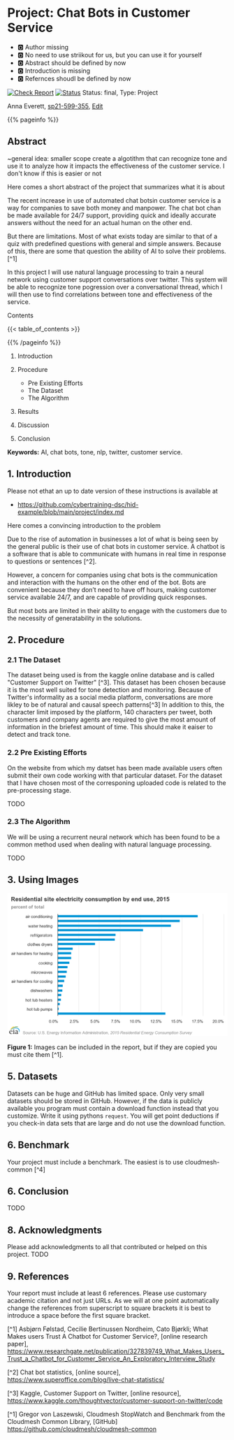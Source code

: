 # Project: Chat Bots in Customer Service

* :o2: Author missing
* :o2: No need to use striikout for us, but you can use it for yourself
* :o2: Abstract should be defined by now
* :o2: Introduction is missing
* :o2: Refernces shoudl be defined by now


[![Check Report](https://github.com/cybertraining-dsc/sp21-599-355/workflows/Check%20Report/badge.svg)](https://github.com/cybertraining-dsc/sp21-599-355/actions)
[![Status](https://github.com/cybertraining-dsc/sp21-599-355/workflows/Status/badge.svg)](https://github.com/cybertraining-dsc/sp21-599-355/actions)
Status: final, Type: Project


Anna Everett, [sp21-599-355](https://github.com/cybertraining-dsc/sp21-599-355/), [Edit](https://github.com/cybertraining-dsc/sp21-599-355/blob/main/project/project.md)

{{% pageinfo %}}

## Abstract

~general idea: smaller scope create a algotithm that can recognize tone and use it to analyze how it impacts the effectiveness of the customer service. I don't know if this is easier or not

Here comes a short abstract of the project that summarizes what it is about

The recent increase in use of automated chat botsin customer service is a way for companies to save both money and manpower. The chat bot chan be made available for 24/7 support, providing quick and ideally accurate answers without the need for an actual human on the other end. 

But there are limitations. Most of what exists today are similar to that of a quiz with predefined questions with general and simple answers. Because of this, there are some that question the ability of AI to solve their problems. [^1]

In this project I will use natural language processing to train a neural network using customer support conversations over twitter. This system will be able to recognize tone pogression over a conversational thread, which I will then use to find correlations between tone and effectiveness of the service.


Contents

{{< table_of_contents >}}

{{% /pageinfo %}}

1. Introduction 
2. Procedure

    * Pre Existing Efforts
    * The Dataset 
    * The Algorithm

3. Results 
4. Discussion 
5. Conclusion

**Keywords:** AI, chat bots, tone, nlp, twitter, customer service. 

## 1. Introduction

Please not ethat an up to date version of these instructions is available at

* <https://github.com/cybertraining-dsc/hid-example/blob/main/project/index.md>

Here comes a convincing introduction to the problem

Due to the rise of automation in businesses a lot of what is being seen by the general public is their use of chat bots in customer service. A chatbot is a software that is able to communicate with humans in real time in response to questions or sentences [^2].

However, a concern for companies using chat bots is the communication and interaction with the humans on the other end of the bot. Bots are convenient because they don’t need to have off hours, making customer service available 24/7, and are capable of providing quick responses. 

But most bots are limited in their ability to engage with the customers due to the necessity of generatability in the solutions.


## 2. Procedure


### 2.1 The Dataset

The dataset being used is from the kaggle online database and is called "Customer Support on Twitter" [^3]. 
This dataset has been chosen because it is the most well suited for tone detection and monitoring. Because of Twitter's informality as a social media platform, conversations are more likley to be of natural and causal speech patterns[^3]
In addition to this, the character limit imposed by the platform, 140 characters per tweet, both customers and company agents are required to give the most amount of information in the briefest amount of time. This should make it eaiser to detect and track tone. 

### 2.2 Pre Existing Efforts 

On the website from which my datset has been made available users often submit their own code working with that particular dataset. For the dataset that I have chosen most of the corresponing uploaded code is related to the pre-processing stage. 

TODO

### 2.3 The Algorithm

We will be using a recurrent neural network which has been found to be a common method used when dealing with natural language processing.

TODO

## 3. Using Images

![Figure 1](https://github.com/cybertraining-dsc/fa20-523-314/raw/main/project/images/chart.png)

**Figure 1:** Images can be included in the report, but if they are copied you must cite them [^1].

## 5. Datasets

Datasets can be huge and GitHub has limited space. Only very small datasets should be stored in GitHub.
However, if the data is publicly available you program must contain a download function instead that you customize.
Write it using pythons `request`. You will get point deductions if you check-in data sets that are large and do not use
the download function.

## 6. Benchmark

Your project must include a benchmark. The easiest is to use cloudmesh-common [^4]
 
## 6. Conclusion

TODO

## 8. Acknowledgments

Please add acknowledgments to all that contributed or helped on this project.
TODO

## 9. References

Your report must include at least 6 references. Please use customary academic citation and not just URLs. As we will at 
one point automatically change the references from superscript to square brackets it is best to introduce a space before 
the first square bracket.

[^1] Asbjørn Følstad, Cecilie Bertinussen Nordheim, Cato Bjørkli; What Makes users Trust A Chatbot for Customer Service?, [online research paper], <https://www.researchgate.net/publication/327839749_What_Makes_Users_Trust_a_Chatbot_for_Customer_Service_An_Exploratory_Interview_Study>

[^2] Chat bot statistics, [online source], <https://www.superoffice.com/blog/live-chat-statistics/>

[^3] Kaggle, Customer Support on Twitter, [online resource], <https://www.kaggle.com/thoughtvector/customer-support-on-twitter/code>

[^1] Gregor von Laszewski, Cloudmesh StopWatch and Benchmark from the Cloudmesh Common Library, [GitHub] <https://github.com/cloudmesh/cloudmesh-common>
